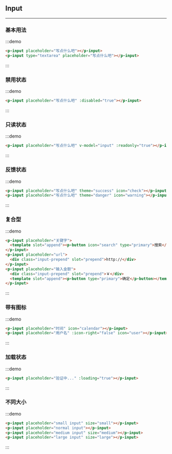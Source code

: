 <script>
  export default {
    data () {
      return {
        input: '这是只读的'
      }
    }
  }
</script>
## Input
---

### 基本用法

:::demo
```html
<p-input placeholder="写点什么吧"></p-input>
<p-input type="textarea" placeholder="写点什么吧"></p-input>
```
:::

### 禁用状态

:::demo
```html
<p-input placeholder="写点什么吧" :disabled="true"></p-input>
```
:::

### 只读状态

:::demo
```html
<p-input placeholder="写点什么吧" v-model="input" :readonly="true"></p-input>
```
:::

### 反馈状态

:::demo
```html
<p-input placeholder="写点什么吧" theme="success" icon="check"></p-input>
<p-input placeholder="写点什么吧" theme="danger" icon="warning"></p-input>
```
:::

### 复合型

:::demo
```html
<p-input placeholder="关键字">
  <template slot="append"><p-button icon="search" type="primary">搜索</p-button></template>
</p-input>
<p-input placeholder="url">
  <div class="input-prepend" slot="prepend">http://</div>
</p-input>
<p-input placeholder="输入金额">
  <div class="input-prepend" slot="prepend">￥</div>
  <template slot="append"><p-button type="primary">确定</p-button></template>
</p-input>
```
:::

### 带有图标

:::demo
```html
<p-input placeholder="时间" icon="calendar"></p-input>
<p-input placeholder="用户名" :icon-right="false" icon="user"></p-input>
```
:::

### 加载状态

:::demo
```html
<p-input placeholder="验证中..." :loading="true"></p-input>
```
:::

### 不同大小

:::demo
```html
<p-input placeholder="small input" size="small"></p-input>
<p-input placeholder="normal input"></p-input>
<p-input placeholder="medium input" size="medium"></p-input>
<p-input placeholder="large input" size="large"></p-input>
```
:::
